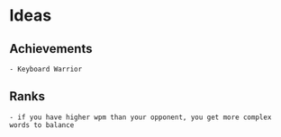 # Ideas

## Achievements

    - Keyboard Warrior

## Ranks

    - if you have higher wpm than your opponent, you get more complex words to balance
